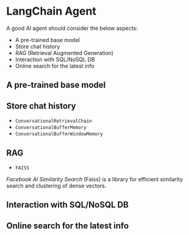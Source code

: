 # LangChain Agent

A good AI agent should consider the below aspects:

* A pre-trained base model
* Store chat history
* RAG (Retrieval Augmented Generation)
* Interaction with SQL/NoSQL DB
* Online search for the latest info

## A pre-trained base model

## Store chat history

* `ConversationalRetrievalChain`
* `ConversationalBufferMemory`
* `ConversationalBufferWindowMemory`

## RAG

* `FAISS`

*Facebook AI Similarity Search* (Faiss) is a library for efficient similarity search and clustering of dense vectors.

## Interaction with SQL/NoSQL DB

## Online search for the latest info
